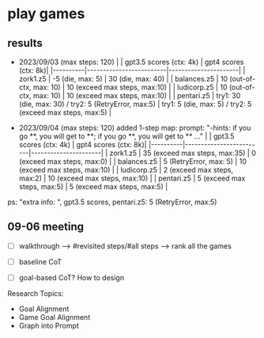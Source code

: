 # play games


## results
- 2023/09/03 (max steps: 120)
|          | gpt3.5 scores (ctx: 4k) | gpt4 scores (ctx: 8k)|
|----------|-------------------------|----------------------|
| zork1.z5 |   -5 (die, max: 5)      | 30 (die, max: 40)        |
| balances.z5 |   10 (out-of-ctx, max: 10)  |  10 (exceed max steps, max:10)            |
| ludicorp.z5 |   10 (out-of-ctx, max: 10)  |   10 (exceed max steps, max:10)                 |
| pentari.z5  |  try1: 30 (die, max: 30) / try2: 5 (RetryError, max:5)   |  try1: 5 (die, max: 5) / try2: 5 (exceed max steps, max:5)    |



- 2023/09/04 (max steps: 120)
added 1-step map: 
prompt: "-hints: if you go **, you will get to **; if you go **, you will get to ** ..."
|          | gpt3.5 scores (ctx: 4k) | gpt4 scores (ctx: 8k)|
|----------|-------------------------|----------------------|
| zork1.z5 |   35 (exceed max steps, max:35)      |   0 (exceed max steps, max:0)    |
| balances.z5 |  5 (RetryError, max: 5)           |    10 (exceed max steps, max:10)    |
| ludicorp.z5 |  2 (exceed max steps, max:2)      |   10 (exceed max steps, max:10)                      |
| pentari.z5  |   5 (exceed max steps, max:5)     |   5 (exceed max steps, max:5)                       |

ps: "extra info: ", gpt3.5 scores, pentari.z5: 5 (RetryError, max:5)

## 09-06 meeting
- [ ] walkthrough --> #revisited steps/#all steps --> rank all the games 
- [ ] baseline CoT
- [ ] goal-based CoT? How to design


Research Topics: 
- Goal Alignment
- Game Goal Alignment
- Graph into Prompt